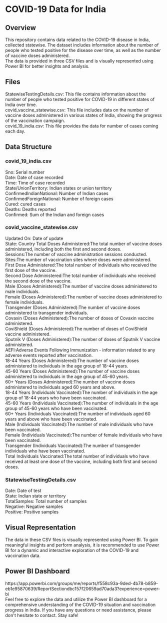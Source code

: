 <h1>COVID-19 Data for India </h1>

<h2>Overview</h2>
This repository contains data related to the COVID-19 disease in India, collected statewise. The dataset includes information about the number of people who tested positive for the disease over time, as well as the number of vaccine doses administered.
<br>
The data is provided in three CSV files and is visually represented using Power BI for better insights and analysis.

<h2>Files</h2>
StatewiseTestingDetails.csv: This file contains information about the number of people who tested positive for COVID-19 in different states of India over time.
<br>
covid_vaccine_statewise.csv: This file includes data on the number of vaccine doses administered in various states of India, showing the progress of the vaccination campaign.
<br>
covid_19_india.csv: This file provides the data for number of cases coming each day.

<h2>Data Structure</h2>
<h3>covid_19_india.csv</h3>
Sno: Serial number
<br>
Date: Date of case recorded
<br>
Time: Time of case recorded
<br>
State/UnionTerritory: Indian states or union territory
<br>
ConfirmedIndianNational: Number of Indian cases
<br>
ConfirmedForeignNational: Number of foreign cases
<br>
Cured: cured cases
<br>
Deaths: Deaths reported
<br>
Confirmed: Sum of the Indian and foreign cases 

<h3>covid_vaccine_statewise.csv </h3>
Updated On: Date of update 
<br>
State: Country
Total Doses Administered:The total number of vaccine doses administered, including both the first and second doses.
<br>
Sessions:The number of vaccine administration sessions conducted.
<br>
Sites:The number of vaccination sites where doses were administered.
<br>
First Dose Administered:The total number of individuals who received the first dose of the vaccine.
<br>
Second Dose Administered:The total number of individuals who received the second dose of the vaccine.
<br>
Male (Doses Administered):The number of vaccine doses administered to male individuals.
<br>
Female (Doses Administered):The number of vaccine doses administered to female individuals.
<br>
Transgender (Doses Administered):The number of vaccine doses administered to transgender individuals.
<br>
Covaxin (Doses Administered):The number of doses of Covaxin vaccine administered.
<br>
CoviShield (Doses Administered):The number of doses of CoviShield vaccine administered.
<br>
Sputnik V (Doses Administered):The number of doses of Sputnik V vaccine administered.
<br>
AEFI:Adverse Events Following Immunization - information related to any adverse events reported after vaccination.
<br>
18-44 Years (Doses Administered):The number of vaccine doses administered to individuals in the age group of 18-44 years.
<br>
45-60 Years (Doses Administered):The number of vaccine doses administered to individuals in the age group of 45-60 years.
<br>
60+ Years (Doses Administered):The number of vaccine doses administered to individuals aged 60 years and above.
<br>
18-44 Years (Individuals Vaccinated):The number of individuals in the age group of 18-44 years who have been vaccinated.
<br>
45-60 Years (Individuals Vaccinated):The number of individuals in the age group of 45-60 years who have been vaccinated.
<br>
60+ Years (Individuals Vaccinated):The number of individuals aged 60 years and above who have been vaccinated.
<br>
Male (Individuals Vaccinated):The number of male individuals who have been vaccinated.
<br>
Female (Individuals Vaccinated):The number of female individuals who have been vaccinated.
<br>
Transgender (Individuals Vaccinated):The number of transgender individuals who have been vaccinated.
<br>
Total Individuals Vaccinated:The total number of individuals who have received at least one dose of the vaccine, including both first and second doses.

<h3>StatewiseTestingDetails.csv</h3>
Date: Date of test
<br>
State: Indian state or territory
<br>
TotalSamples: Total number of samples
<br>
Negative: Negative samples
<br>
Positive: Positive samples

<h2>Visual Representation</h2>
The data in these CSV files is visually represented using Power BI. To gain meaningful insights and perform analysis, it is recommended to use Power BI for a dynamic and interactive exploration of the COVID-19 and vaccination data.

<h2>Power BI Dashboard</h2>
https://app.powerbi.com/groups/me/reports/f558c93a-9ded-4b78-b859-eb1e95870639/ReportSectiondbc157f20659ad70ada3?experience=power-bi
<br>
Feel free to explore the data and utilize the Power BI dashboard for a comprehensive understanding of the COVID-19 situation and vaccination progress in India. If you have any questions or need assistance, please don't hesitate to contact. Stay safe!
